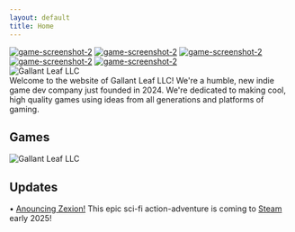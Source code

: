 ```yaml
---
layout: default
title: Home
---
```


<div class="social-icons">
  <a href="#" class="social-icon facebook"><img src="{{ '/assets/iconmonstr-facebook-4-white.svg' | relative_url }}" alt="game-screenshot-2" /></a>
  <a href="#" class="social-icon twitter"><img src="{{ '/assets/iconmonstr-twitter-4-white.svg' | relative_url }}" alt="game-screenshot-2" /></a>
  <a href="#" class="social-icon youtube"><img src="{{ '/assets/iconmonstr-youtube-9-white.svg' | relative_url }}" alt="game-screenshot-2" /></a>
  <a href="#" class="social-icon twitch"><img src="{{ '/assets/iconmonstr-twitch-4-white.svg' | relative_url }}" alt="game-screenshot-2" /></a>
  <a href="#" class="social-icon discord"><img src="{{ '/assets/iconmonstr-discord-1-white.svg' | relative_url }}" alt="game-screenshot-2" /></a>
</div>

<div class="company-logo">
  <img src="{{ '/assets/GallantLeafLogo.svg' | relative_url }}" alt="Gallant Leaf LLC" class="company-logo-img" />
</div>

<div class="welcome-section">
  <div class="welcome-text">
    Welcome to the website of Gallant Leaf LLC! We're a humble, new indie game dev company just founded in 2024. We're dedicated to making cool, high quality games using ideas from all generations and platforms of gaming.
  </div>
</div>

<div class="content-section">
  <div class="games-column">
    <h2 class="section-title">Games</h2>
    <div class="game-card">
      <img src="{{ '/assets/boxart.png' | relative_url }}" alt="Gallant Leaf LLC"/>
    </div>
  </div>
  
  <div class="updates-column">
    <h2 class="section-title">Updates</h2>
    <div class="update-text">
      • <a href="{{ '/about/' | relative_url }}" class="highlight-link">Anouncing Zexion!</a> This epic sci-fi action-adventure is coming to <a href="https://store.steampowered.com/app/3392510/Zexion/" target="_blank" class="highlight-link">Steam</a> early 2025!
    </div>
  </div>
</div> 